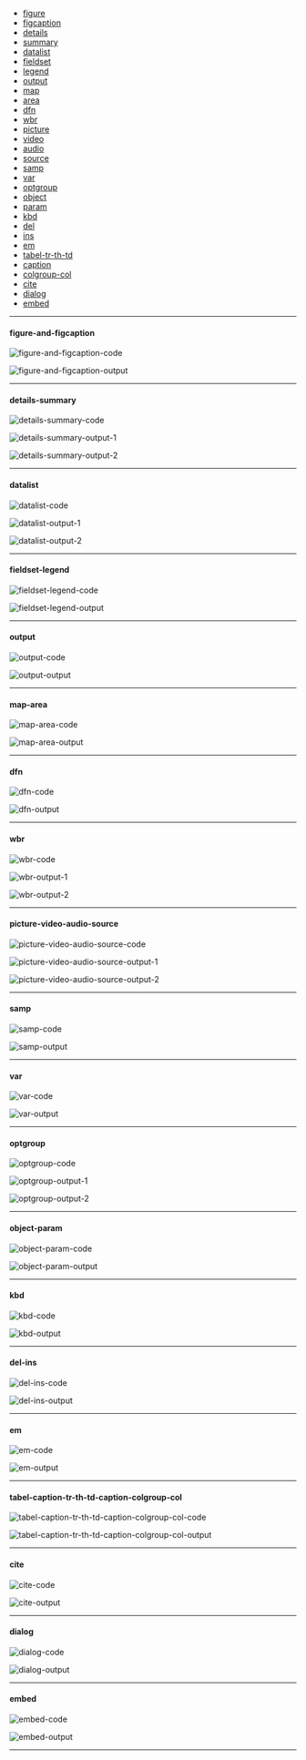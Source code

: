 - [figure](#figure-and-figcaption)
- [figcaption](#figure-and-figcaption)
- [details](#details-summary)
- [summary](#details-summary)
- [datalist](#datalist)
- [fieldset](#fieldset-legend)
- [legend](#fieldset-legend)
- [output](#output)
- [map](#map-area)
- [area](#map-area)
- [dfn](#dfn)
- [wbr](#wbr)
- [picture](#picture-video-audio-source)
- [video](#picture-video-audio-source)
- [audio](#picture-video-audio-source)
- [source](#picture-video-audio-source)
- [samp](#samp)
- [var](#var)
- [optgroup](#optgroup)
- [object](#object-param)
- [param](#object-param)
- [kbd](#kbd)
- [del](#del-ins)
- [ins](#del-ins)
- [em](#em)
- [tabel-tr-th-td](#tabel-caption-tr-th-td-caption-colgroup-col)
- [caption](#tabel-caption-tr-th-td-caption-colgroup-col)
- [colgroup-col](#tabel-caption-tr-th-td-caption-colgroup-col)
- [cite](#cite)
- [dialog](#dialog)
- [embed](#embed)

<hr />

#### figure-and-figcaption

![figure-and-figcaption-code](https://github.com/workLokeshVishwakarma/learning-notes/assets/121422811/239616f9-b7e5-4379-aa57-e0977d9ee419)

![figure-and-figcaption-output](https://github.com/workLokeshVishwakarma/learning-notes/assets/121422811/50f0a898-71e1-4286-b7d2-5d8dc5fc4970)

<hr />

#### details-summary

![details-summary-code](https://github.com/workLokeshVishwakarma/learning-notes/assets/121422811/3749ce05-82e2-4d25-a2bd-5c08c360d879)

![details-summary-output-1](https://github.com/workLokeshVishwakarma/learning-notes/assets/121422811/7c15d8a5-b0b5-495c-bd90-2ad522097a7f)

![details-summary-output-2](https://github.com/workLokeshVishwakarma/learning-notes/assets/121422811/622dee9e-b912-4040-bba1-8e70eae6bd54)

<hr />

#### datalist

![datalist-code](https://github.com/workLokeshVishwakarma/learning-notes/assets/121422811/5d420299-315d-4215-a8b4-11bc1aae9117)

![datalist-output-1](https://github.com/workLokeshVishwakarma/learning-notes/assets/121422811/064c65f0-40bd-41c0-bab5-600ea600890d)

![datalist-output-2](https://github.com/workLokeshVishwakarma/learning-notes/assets/121422811/bbc43cdf-2996-4bf7-b99a-096b734c82ec)

<hr />

#### fieldset-legend

![fieldset-legend-code](https://github.com/workLokeshVishwakarma/learning-notes/assets/121422811/75fa06c5-d6a7-4eb4-abda-ef1eb7dc6771)

![fieldset-legend-output](https://github.com/workLokeshVishwakarma/learning-notes/assets/121422811/1e4e4b96-118b-4fee-91d1-cf0e562c7471)

<hr />

#### output

![output-code](https://github.com/workLokeshVishwakarma/learning-notes/assets/121422811/8e110f7c-557f-4803-8aab-ee25d32c05ac)

![output-output](https://github.com/workLokeshVishwakarma/learning-notes/assets/121422811/8dc3a311-150b-4269-b1b4-da2431bc1e94)

<hr />

#### map-area

![map-area-code](https://github.com/workLokeshVishwakarma/learning-notes/assets/121422811/8e0cc382-da1b-412b-9e55-3366b6cabba5)

![map-area-output](https://github.com/workLokeshVishwakarma/learning-notes/assets/121422811/78ca1608-8e11-479f-a824-260f16ea5e72)

<hr />

#### dfn

![dfn-code](https://github.com/workLokeshVishwakarma/learning-notes/assets/121422811/906dae56-1509-4b41-a24d-a20f04eaff94)

![dfn-output](https://github.com/workLokeshVishwakarma/learning-notes/assets/121422811/c9921342-02a6-4844-890f-7dd459da8f30)

<hr />

#### wbr

![wbr-code](https://github.com/workLokeshVishwakarma/learning-notes/assets/121422811/bc07edc9-de51-4532-b497-aed10e3ed748)

![wbr-output-1](https://github.com/workLokeshVishwakarma/learning-notes/assets/121422811/89832dec-4549-432d-8b9e-19f61017a7bb)

![wbr-output-2](https://github.com/workLokeshVishwakarma/learning-notes/assets/121422811/c20e9a18-533f-4264-a3ba-b6c133bb8774)

<hr />

#### picture-video-audio-source

![picture-video-audio-source-code](https://github.com/workLokeshVishwakarma/learning-notes/assets/121422811/09121bf4-f44f-48ff-b6b7-0bc876d6f6ba)

![picture-video-audio-source-output-1](https://github.com/workLokeshVishwakarma/learning-notes/assets/121422811/e2bb9877-3962-42ef-9b08-f9daa9060e61)

![picture-video-audio-source-output-2](https://github.com/workLokeshVishwakarma/learning-notes/assets/121422811/27deb0c9-e065-46c6-b2e0-9d73cfa51ee7)

<hr />

#### samp

![samp-code](https://github.com/workLokeshVishwakarma/learning-notes/assets/121422811/ec0a0306-771b-4493-9aaa-effc8a80ba75)

![samp-output](https://github.com/workLokeshVishwakarma/learning-notes/assets/121422811/d02d18db-e508-40c1-a751-fb99b7988fd4)

<hr />

#### var

![var-code](https://github.com/workLokeshVishwakarma/learning-notes/assets/121422811/b9c15989-5725-44c0-9731-3a7ff440062f)

![var-output](https://github.com/workLokeshVishwakarma/learning-notes/assets/121422811/641f4494-0eda-43f4-91e1-55ab8e9409e3)

<hr />

#### optgroup

![optgroup-code](https://github.com/workLokeshVishwakarma/learning-notes/assets/121422811/f7672818-a4bb-4b2e-9277-57fc74fca886)

![optgroup-output-1](https://github.com/workLokeshVishwakarma/learning-notes/assets/121422811/7c6f40fa-ca7a-40dd-b3c5-877e0806c835)

![optgroup-output-2](https://github.com/workLokeshVishwakarma/learning-notes/assets/121422811/770cdad3-2d18-4f96-9615-fee78d8050e4)

<hr />

#### object-param

![object-param-code](https://github.com/workLokeshVishwakarma/learning-notes/assets/121422811/b5b013b4-4943-489a-9383-9077e8b3d22f)

![object-param-output](https://github.com/workLokeshVishwakarma/learning-notes/assets/121422811/8943bd09-3aab-42dc-b630-dde4b52a52e6)

<hr />

#### kbd

![kbd-code](https://github.com/workLokeshVishwakarma/learning-notes/assets/121422811/ceeb988a-52dc-4610-b87a-eacc2817f87d)

![kbd-output](https://github.com/workLokeshVishwakarma/learning-notes/assets/121422811/368e71c4-ac56-489f-bb85-162c0879fe72)

<hr />

#### del-ins

![del-ins-code](https://github.com/workLokeshVishwakarma/learning-notes/assets/121422811/bd728e8a-6075-41c0-8ff8-5bc3736e7de8)

![del-ins-output](https://github.com/workLokeshVishwakarma/learning-notes/assets/121422811/29039a89-a24e-4d8d-88c4-f5611aa932cd)

<hr />

#### em

![em-code](https://github.com/workLokeshVishwakarma/learning-notes/assets/121422811/c881dc12-2838-4c86-a07c-260434b1cd51)

![em-output](https://github.com/workLokeshVishwakarma/learning-notes/assets/121422811/9fb6e3a4-a934-4f41-9476-1b73cc767e27)

<hr />

#### tabel-caption-tr-th-td-caption-colgroup-col

![tabel-caption-tr-th-td-caption-colgroup-col-code](https://github.com/workLokeshVishwakarma/learning-notes/assets/121422811/5b903d14-08e4-4299-8dae-e9db9fa1a689)

![tabel-caption-tr-th-td-caption-colgroup-col-output](https://github.com/workLokeshVishwakarma/learning-notes/assets/121422811/8eeaa9e9-6ec6-440b-b1ba-dcee0b0dbd7d)

<hr />

#### cite

![cite-code](https://github.com/workLokeshVishwakarma/learning-notes/assets/121422811/269277de-0b2b-42e3-8726-3afcd1029bf2)

![cite-output](https://github.com/workLokeshVishwakarma/learning-notes/assets/121422811/eb94a4dc-1197-4bea-9ef3-1861ca05cc47)

<hr />

#### dialog

![dialog-code](https://github.com/workLokeshVishwakarma/learning-notes/assets/121422811/67f39c6d-553a-4803-ad48-210766407c10)

![dialog-output](https://github.com/workLokeshVishwakarma/learning-notes/assets/121422811/c8197c12-120f-4d54-b31b-d0aeba02571e)

<hr />

#### embed

![embed-code](https://github.com/workLokeshVishwakarma/learning-notes/assets/121422811/11ac763e-e703-41cd-814a-4c3e1cb413a3)

![embed-output](https://github.com/workLokeshVishwakarma/learning-notes/assets/121422811/46df6941-bbb5-4189-926d-6c5dd7d24136)

<hr />
